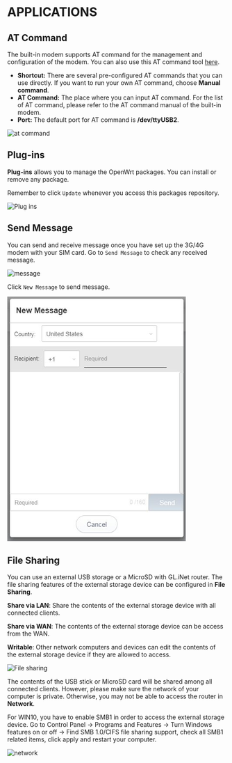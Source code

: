 # APPLICATIONS



## AT Command

The built-in modem supports AT command for the management and configuration of the modem. You can also use this AT command tool [here](internet.md#at-command).

- **Shortcut:** There are several pre-configured AT commands that you can use directly. If you want to run your own AT command, choose **Manual command**.
- **AT Command:** The place where you can input AT command. For the list of AT command, please refer to the AT command manual of the built-in modem.
- **Port:** The default port for AT command is **/dev/ttyUSB2**.

![at command](https://static.gl-inet.com/docs/en/3/setup/4g_smart_router/applications/at_command.jpg)



## Plug-ins

**Plug-ins** allows you to manage the OpenWrt packages. You can install or remove any package. 

Remember to click `Update` whenever you access this packages repository.

![Plug ins](https://static.gl-inet.com/docs/en/3/setup/4g_smart_router/applications/plug-ins.jpg)



## Send Message

You can send and receive message once you have set up the 3G/4G modem with your SIM card. Go to `Send Message` to check any received message. 

![message](https://static.gl-inet.com/docs/en/3/setup/4g_smart_router/applications//message.jpg)



Click `New Message` to send message.

![send message](src/applications/send_message.jpg)



## File Sharing

You can use an external USB storage or a MicroSD with GL.iNet router. The file sharing features of the external storage device can be configured in **File Sharing**.

**Share via LAN**: Share the contents of the external storage device with all connected clients.

**Share via WAN**: The contents of the external storage device can be access from the WAN.

**Writable**: Other network computers and devices can edit the contents of the external storage device if they are allowed to access.

![File sharing](https://static.gl-inet.com/docs/en/3/setup/4g_smart_router/applications/file_sharing.jpg)



The contents of the USB stick or MicroSD card will be shared among all connected clients. However, please make sure the network of your computer is private. Otherwise, you may not be able to access the router in **Network**.

For WIN10, you have to enable SMB1 in order to access the external storage device. Go to Control Panel -> Programs and Features -> Turn Windows features on or off -> Find SMB 1.0/CIFS file sharing support, check all SMB1 related items, click apply and restart your computer.

![network](https://static.gl-inet.com/docs/en/3/setup/4g_smart_router/applications/network.jpg)
